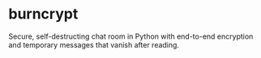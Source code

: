 # burncrypt
Secure, self-destructing chat room in Python with end-to-end encryption and temporary messages that vanish after reading.
